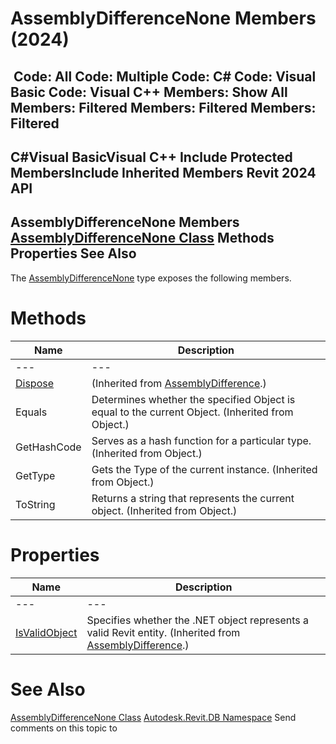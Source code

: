 # AssemblyDifferenceNone Members (2024)

﻿
 Code: All Code: Multiple Code: C# Code: Visual Basic Code: Visual C++  Members: Show All Members: Filtered Members: Filtered Members: Filtered   
---  
C#Visual BasicVisual C++
Include Protected MembersInclude Inherited Members
Revit 2024 API  
---  
AssemblyDifferenceNone Members  
[AssemblyDifferenceNone Class](cdb8ea5f-c63a-2319-9dd2-0ac4e435871b.md "AssemblyDifferenceNone Class") Methods Properties See Also  
---  
The [AssemblyDifferenceNone](cdb8ea5f-c63a-2319-9dd2-0ac4e435871b.md "AssemblyDifferenceNone Class") type exposes the following members.
# Methods
| Name | Description |
| --- | --- |
| --- | --- | --- |
| [Dispose](4fc9a0c8-4b6a-a45b-ae52-a60c2cd3f6af.md "Dispose Method") | (Inherited from [AssemblyDifference](51d7603f-be85-5d67-eeb1-7cd7a6d199a8.md "AssemblyDifference Class").) |
| Equals | Determines whether the specified Object is equal to the current Object. (Inherited from Object.) |
| GetHashCode | Serves as a hash function for a particular type.  (Inherited from Object.) |
| GetType | Gets the Type of the current instance. (Inherited from Object.) |
| ToString | Returns a string that represents the current object. (Inherited from Object.) |

# Properties
| Name | Description |
| --- | --- |
| --- | --- | --- |
| [IsValidObject](ca5ba53b-c9ca-0e17-63dc-35ff8b2874d1.md "IsValidObject Property") | Specifies whether the .NET object represents a valid Revit entity.  (Inherited from [AssemblyDifference](51d7603f-be85-5d67-eeb1-7cd7a6d199a8.md "AssemblyDifference Class").) |

# See Also
[AssemblyDifferenceNone Class](cdb8ea5f-c63a-2319-9dd2-0ac4e435871b.md "AssemblyDifferenceNone Class")
[Autodesk.Revit.DB Namespace](87546ba7-461b-c646-cbb1-2cb8f5bff8b2.md "Autodesk.Revit.DB Namespace")
Send comments on this topic to 